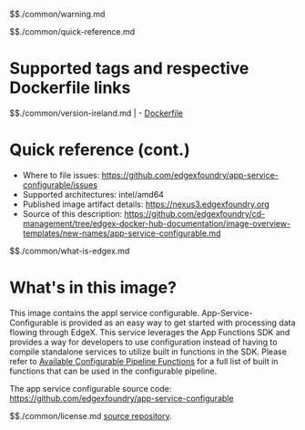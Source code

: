 $$./common/warning.md

$$./common/quick-reference.md

# Supported tags and respective Dockerfile links

$$./common/version-ireland.md |
        - [Dockerfile](https://github.com/edgexfoundry/app-service-configurable/blob/v2.0.0/Dockerfile)

# Quick reference (cont.)

- Where to file issues: https://github.com/edgexfoundry/app-service-configurable/issues
- Supported architectures: intel/amd64
- Published image artifact details: https://nexus3.edgexfoundry.org
- Source of this description: https://github.com/edgexfoundry/cd-management/tree/edgex-docker-hub-documentation/image-overview-templates/new-names/app-service-configurable.md

$$./common/what-is-edgex.md

# What's in this image?

This image contains the appl service configurable. App-Service-Configurable is provided as an easy way to get started with processing data flowing through EdgeX. This service leverages the App Functions SDK and provides a way for developers to use configuration instead of having to compile standalone services to utilize built in functions in the SDK. Please refer to [Available Configurable Pipeline Functions](https://docs.edgexfoundry.org/2.0/microservices/application/AppServiceConfigurable/#available-configurable-pipeline-functions) for a full list of built in functions that can be used in the configurable pipeline.

The app service configurable source code: <https://github.com/edgexfoundry/app-service-configurable>

$$./common/license.md
[source repository](https://github.com/edgexfoundry/app-service-configurable/blob/v2.0.0/Attribution.txt).
